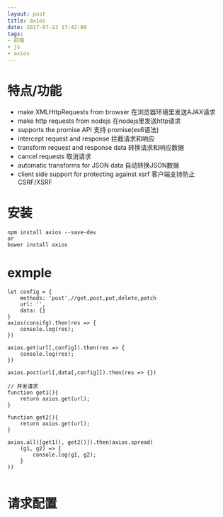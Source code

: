 ```yaml
---
layout: post
title: axios
date: 2017-07-23 17:42:09
tags:
- 前端
- js
- axios
---
```


# 特点/功能
+ make XMLHttpRequests from browser  在浏览器环境里发送AJAX请求
+ make http requests from nodejs   在nodejs里发送http请求
+ supports the promise API 支持 promise(es6语法)
+ intercept request and response 拦截请求和响应
+ transform request and response data 转换请求和响应数据
+ cancel requests   取消请求
+ automatic transforms for JSON data    自动转换JSON数据
+ client side support for protecting against xsrf   客户端支持防止 CSRF/XSRF
<!-- more -->
# 安装
```
npm install axios --save-dev
or
bower install axios
```

# exmple
```
let config = {
    methods: 'post',//get,post,put,delete,patch
    url: '',
    data: {}
}
axios(consifg).then(res => {
    console.log(res);
})

axios.get(url[,config]).then(res => {
    console.log(res);
})

axios.post(url[,data[,config]]).then(res => {})

// 并发请求
function get1(){
    return axios.get(url);
}

function get2(){
    return axios.get(url);
}

axios.all([get1(), get2()]).then(axios.spread(
    (g1, g2) => {
        console.log(g1, g2);
    }
))


```

# 请求配置

